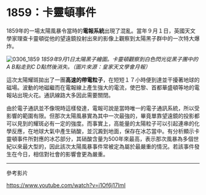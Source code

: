 # 1859：卡靈頓事件

1859年的一場太陽風暴令當時的**電報系統**出現了混亂。當年９月１日，英國天文學家理查卡靈頓從他的望遠鏡投射出來的影像上觀察到太陽黑子群中的一次特大爆炸。

![0306_1859](./static/0306_1859.png)
*1859年9月1日太陽黑子繪圖。卡靈頓觀察到白色閃光從黑子團中的A B點走到C D點然後消失。（圖片來源：皇家天文學會月報）*

這次太陽耀斑拋出了一團**高速的帶電粒子**，在短短１７小時便到達並干擾著地球的磁場。波動的地磁繼而在電報線上產生強大的電流，使巴黎、首都華盛頓等地的電報站出現火花。通訊線路大多因此需要關閉。

由於電子通訊並不像現時這樣發達，電報可說是當時唯一的電子通訊系統，所以受影響的範圍有限。但那次太陽風暴實為其中一次最強的，畢竟單靠望遠鏡的投影都可以見到的耀斑必有一定的強度。而事實上，高能量的太陽粒子可以引起連串的化學反應，在地球大氣中產生硝酸，並沉澱到地面，保存在冰芯當中。有分析顯示卡靈頓事件所對應的冰芯部分，其硝酸含量为500年來最高，表示那次風暴為多個世紀以來最大型的，因此該次太陽風暴事件常被定為屬於最嚴重的情況。若該事件發生在今日，相信對社會的影響會更為嚴重。

---

參考影片

https://www.youtube.com/watch?v=i1Of6j17ImI
